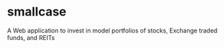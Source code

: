 # smallcase

A Web application to invest in model portfolios of stocks, Exchange traded funds, and REITs

